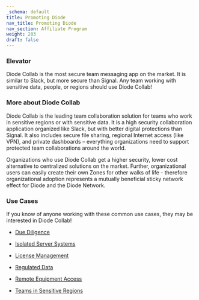 ```yaml
---
_schema: default
title: Promoting Diode
nav_title: Promoting Diode
nav_section: Affiliate Program
weight: 203
draft: false
---
```

### Elevator

Diode Collab is the most secure team messaging app on the market.  It is similar to Slack, but more secure than Signal.  Any team working with sensitive data, people, or regions should use Diode Collab!

### More about Diode Collab

Diode Collab is the leading team collaboration solution for teams who work in sensitive regions or with sensitive data. It is a high security collaboration application organized like Slack, but with better digital protections than Signal. It also includes secure file sharing, regional Internet access (like VPN), and private dashboards – everything organizations need to support protected team collaborations around the world.

Organizations who use Diode Collab get a higher security, lower cost alternative to centralized solutions on the market. Further, organizational users can easily create their own Zones for other walks of life - therefore organizational adoption represents a mutually beneficial sticky network effect for Diode and the Diode Network.

### Use Cases

If you know of anyone working with these common use cases, they may be interested in Diode Collab!

* [Due Diligence](https://docs.diode.io/docs/usecases/financial_due_diligence/ "Due Diligence")
* [Isolated Server Systems](https://docs.diode.io/docs/usecases/isolated_server_assets/ "Isolated Server Systems")
* [License Management](https://docs.diode.io/docs/usecases/license_provisioning/ "License Management")
* [Regulated Data](https://docs.diode.io/docs/usecases/regulated_data/ "Regulated Data")
* [Remote Equipment Access](https://docs.diode.io/docs/usecases/equipment_access/ "Remote Equipment Access")
* [Teams in Sensitive Regions](https://docs.diode.io/docs/usecases/teams_in_sensitive_regions/ "Teams in Sensitive Regions")

  ###